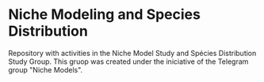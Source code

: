 # Niche Modeling and Species Distribution
Repository with activities in the Niche Model Study and Spécies Distribution Study Group.
This gruop was created under the iniciative of the Telegram group "Niche Models".
